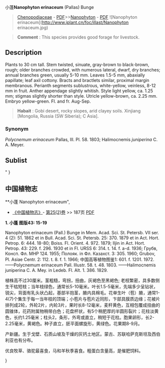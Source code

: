 小蓬**Nanophyton erinaceum** (Pallas) Bunge

> [Chenopodiaceae](http://www.iplant.cn/info/Chenopodiaceae?t=foc) - [PDF](http://www.iplant.cn/foc/pdf/Chenopodiaceae.pdf)>>[Nanophyton](http://www.iplant.cn/info/Nanophyton?t=foc) - [PDF](http://www.iplant.cn/foc/pdf/Nanophyton.pdf)
![Nanophyton erinaceum](http://www.iplant.cn/foc/illast/Nanophyton erinaceum.jpg)


> **Comment** : 
> This species provides good forage for livestock.

## Description

Plants to 30 cm tall. Stem twisted, sinuate, gray-brown to black-brown, rough; older branches crowded, with numerous lateral, dwarf, dry branches; annual branches green, usually 5-10 mm. Leaves 1.5-5 mm, abaxially papillate; leaf axil cottony. Bracts and bractlets similar, proximal margin membranous. Perianth segments sublustrous, white-yellow, veinless, 8-12 mm in fruit. Anther appendage slightly whitish. Style light yellow, ca. 1.25 mm; stigmas slightly shorter than style. Utricle yellow-brown, ca. 2.25 mm. Embryo yellow-green. Fl. and fr. Aug-Sep.


> **Habait** : 
> Gobi desert, rocky slopes, arid clayey soils. Xinjiang [Mongolia, Russia (SW Siberia); C Asia].

### Synonym
*Polycnemum* *erinaceum* Pallas, Ill. Pl. 58. 1803; Halimocnemis *juniperina* C. A. Meyer.


## Sublist
"
}
## 中国植物志

**小蓬 Nanophyton erinaceum",

* [《中国植物志》](http://www.iplant.cn/frps)- [第25(2)卷](http://www.iplant.cn/frps/vol/25(2)) >> 187页 [PDF](http://www.iplant.cn/frps/pdf/25(2)/187.pdf)


**1. 小蓬 图版43: 15-19**

Nanophyton erinaceum (Pall.) Bunge in Mem. Acad. Sci. St. Petersb. VII ser. 4 (2): 51. 1862 et in Bull. Acad. Sci. St. Petersb. 25: 370. 1879 et in Act. Hort. Petrop. 6: 444. 18-80; Boiss. Fl. Orient. 4. 972. 1879; Iljin in Act. Hort. Petrop. 43: 229. f. 296. 1930 et in Fl. URSS 6: 314. t. 14. f. a-d. 1936; Грубв, Консп. Фл. МНР 124. 1955; Полояк. in Фл. Казахст. 3: 305. 1960; Grubov, Pl. Asiae Centr. 2: 112. t. 8. f. 1. 1966; 中国高等植物图鉴1: 601. f. 1201. 1972.——Polycnemum erinaceum Pall. Illustr. 58. t. 48. 1803. ——Halimocnemis juniperina C. A. Mey. in Ledeb. Fl. Alt. 1. 386. 1829.

植株高不过30厘米。茎粗糙，弯拐，扭曲，灰褐色至黑褐色; 老枝繁密，具多数侧生干枯短枝；当年枝绿色，通常长5-10毫米。叶长1.5-5毫米，先端多少呈钻状，锐尖，背面有乳头状凸起，基部半抱茎，腋内具棉毛。花单生叶（苞）腋，通常1-4(7)个集生于每一当年枝的顶端；小苞片与苞片近同形，卞部具膜质边缘；花被片排列成2轮，外轮2片，内轮3片，果时长8-12毫米，麦秆黄色，互相包覆成扭曲的圆锥体，花药附属物稍带白色；花盘杯状，有5个稍肥厚的半圆形裂片；花柱淡黄色，长约1.25毫米；柱头2，条形，外弯或直立，稍短于花柱。胞果卵形，长2-2.25毫米，黄褐色。种子直立，胚平面螺旋形，黄绿色。花果期8-9月。

产新疆。生于戈壁、石质山坡及干燥的灰钙土地区。蒙古、苏联哈萨克斯坦及西伯利亚也有分布。

优良牧草、骆驼最喜食，马和羊秋季喜食。粗蛋白含量高，是催肥饲料。

}